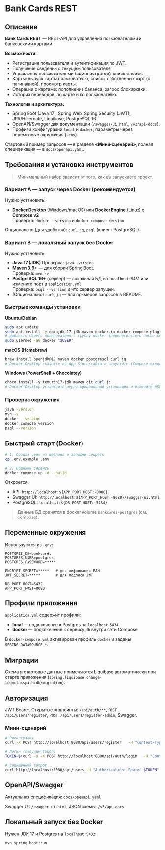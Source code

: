 # Bank Cards REST

## Описание

**Bank Cards REST** — REST‑API для управления пользователями и банковскими картами.

**Возможности:**
- Регистрация пользователя и аутентификация по JWT.
- Получение сведений о текущем пользователе.
- Управление пользователями (администратор): список/поиск.
- Карты: выпуск карты пользователю, список собственных карт (с пагинацией), просмотр карты.
- Операции с картами: пополнение баланса, запрос блокировки.
- История переводов: по карте и по пользователю.

**Технологии и архитектура:**
- Spring Boot (Java 17), Spring Web, Spring Security (JWT), JPA/Hibernate, Liquibase, PostgreSQL 16.
- OpenAPI/Swagger для документации (`/swagger-ui.html`, `/v3/api-docs`).
- Профили конфигурации `local` и `docker`; параметры через переменные окружения (`.env`).

Стартовый пример запросов — в разделе **«Мини‑сценарий»**, полная спецификация — в `docs/openapi.yaml`.

## Требования и установка инструментов

> Минимальный набор зависит от того, как вы запускаете проект.

### Вариант A — запуск **через Docker** (рекомендуется)
Нужно установить:
- **Docker Desktop** (Windows/macOS) или **Docker Engine** (Linux) с **Compose v2**  
  Проверка: `docker --version` и `docker compose version`

Опционально (для удобства): `curl`, `jq`, `psql` (клиент PostgreSQL).

### Вариант B — локальный запуск **без Docker**
Нужно установить:
- **Java 17 (JDK)**
  Проверка: `java -version`
- **Maven 3.9+** — для сборки Spring Boot.  
  Проверка: `mvn -v`
- **PostgreSQL 16+** (сервер) — локальная БД на `localhost:5432` или измените порт в `application.yml`.  
  Проверка: `psql --version` и что сервер запущен.
- (Опционально) `curl`, `jq` — для примеров запросов в README.

### Быстрые команды установки

**Ubuntu/Debian**
```bash
sudo apt update
sudo apt install -y openjdk-17-jdk maven docker.io docker-compose-plugin postgresql-client curl jq
# добавьте своего пользователя в группу docker (перелогиньтесь после команды)
sudo usermod -aG docker "$USER"
```

**macOS (Homebrew)**
```bash
brew install openjdk@17 maven docker postgresql curl jq
# Docker Desktop скачайте из App Store/сайта и запустите (Compose входит в состав)
```

**Windows (PowerShell + Chocolatey)**
```powershell
choco install -y temurin17-jdk maven git curl jq
# Docker Desktop установите через официальный установщик и включите WSL2 backend
```

### Проверка окружения
```bash
java -version
mvn -v
docker --version
docker compose version
psql --version 
```

## Быстрый старт (Docker)

```bash
# 1) Создай .env из шаблона и заполни секреты
cp .env.example .env

# 2) Подними сервисы
docker compose up -d --build
```

Откроется:
- API: `http://localhost:${APP_PORT_HOST:-8080}`
- Swagger UI: `http://localhost:${APP_PORT_HOST:-8080}/swagger-ui.html`
- PostgreSQL: `localhost:${DB_PORT_HOST:-5434}`

> Данные БД хранятся в docker volume `bankcards-postgres` (см. compose).

## Переменные окружения

Используются из `.env`:

```dotenv
POSTGRES_DB=bankcards
POSTGRES_USER=postgres
POSTGRES_PASSWORD=*****

ENCRYPT_SECRET=*****   # для шифрования PAN
JWT_SECRET=*****       # для подписи JWT

DB_PORT_HOST=5432
APP_PORT_HOST=8080
```


## Профили приложения

`application.yml` содержит профили:
- **local** — подключение к Postgres на `localhost:5434`
- **docker** — подключение к сервису `db` внутри сети Compose

В `docker-compose.yml` активирован профиль `docker` и заданы `SPRING_DATASOURCE_*`.

## Миграции

Схема и стартовые данные применяются Liquibase автоматически при старте приложения (`spring.liquibase.change-log=classpath:db/migration`).

## Авторизация

JWT Bearer. Открытые эндпоинты: `/api/auth/**`, `POST /api/users/register`, `POST /api/users/register-admin`, Swagger.

### Мини‑сценарий

```bash
# Регистрация
curl -X POST http://localhost:8080/api/users/register   -H "Content-Type: application/json"   -d '{"username":"alice","password":"p@ssw0rd"}'

# Логин (получим token)
TOKEN=$(curl -s -X POST http://localhost:8080/api/auth/login   -H "Content-Type: application/json"   -d '{"username":"alice","password":"p@ssw0rd"}' | jq -r .token)

# Защищённый запрос
curl http://localhost:8080/api/users -H "Authorization: Bearer $TOKEN"
```

## OpenAPI/Swagger

Актуальная спецификация: [`docs/openapi.yaml`](docs/openapi.yaml)

Swagger UI: `/swagger-ui.html`, JSON схемы: `/v3/api-docs`.

## Локальный запуск без Docker

Нужен JDK 17 и Postgres на `localhost:5432`:

```bash
mvn spring-boot:run
```
